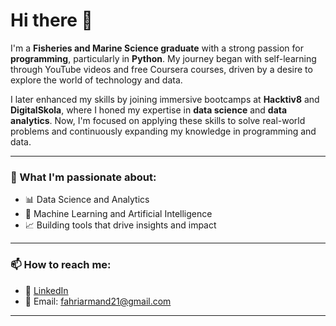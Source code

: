 # Hi there 👋

I'm a **Fisheries and Marine Science graduate** with a strong passion for **programming**, particularly in **Python**. My journey began with self-learning through YouTube videos and free Coursera courses, driven by a desire to explore the world of technology and data.

I later enhanced my skills by joining immersive bootcamps at **Hacktiv8** and **DigitalSkola**, where I honed my expertise in **data science** and **data analytics**. Now, I'm focused on applying these skills to solve real-world problems and continuously expanding my knowledge in programming and data.

---

### 🚀 What I'm passionate about:
- 📊 Data Science and Analytics
- 🧠 Machine Learning and Artificial Intelligence
- 📈 Building tools that drive insights and impact

---

### 📫 How to reach me:
- 💼 [LinkedIn]([https://www.linkedin.com/](https://www.linkedin.com/in/fahri-armand-rasyad-19987123a/))  
- 📧 Email: fahriarmand21@gmail.com

---

